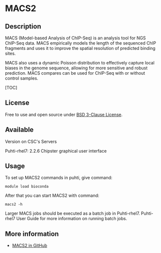 # MACS2


## Description

MACS (Model-based Analysis of ChIP-Seq) is an analysis tool for NGS ChIP-Seq data. 
MACS empirically models the length of the sequenced ChIP fragments and uses it to improve 
the spatial resolution of predicted binding sites. 

MACS also uses a dynamic Poisson distribution to effectively capture local biases in the 
genome sequence, allowing for more sensitive and robust prediction. MACS compares can be 
used for ChIP-Seq with or without control samples.

[TOC]

## License

Free to use and open source under [BSD 3-Clause License](https://raw.githubusercontent.com/macs3-project/MACS/master/LICENSE).

## Available

Version on CSC's Servers

Puhti-rhel7: 2.2.6
Chipster graphical user interface

## Usage

To set up MACS2 commands in puhti, give command:

```text
module load bioconda
```

After that you can start MACS2 with command:
```text
macs2 -h
```

Larger MACS jobs should be executed as a batch job in Puhti-rhel7. Puhti-rhel7 User Guide for more information on running batch jobs.

## More information

   *   [MACS2 in GitHub](https://github.com/taoliu/MACS/)
